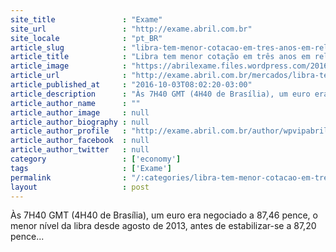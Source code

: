 ```yaml
---
site_title               : "Exame"
site_url                 : "http://exame.abril.com.br"
site_locale              : "pt_BR"
article_slug             : "libra-tem-menor-cotacao-em-tres-anos-em-relacao-ao-euro"
article_title            : "Libra tem menor cotação em três anos em relação ao euro"
article_image            : "https://abrilexame.files.wordpress.com/2016/10/size_960_16_9_libra-esterlina.jpg?quality=70&strip=all&w=960"
article_url              : "http://exame.abril.com.br/mercados/libra-tem-menor-cotacao-em-tres-anos-em-relacao-ao-euro/"
article_published_at     : "2016-10-03T08:02:20-03:00"
article_description      : "Às 7H40 GMT (4H40 de Brasília), um euro era negociado a 87,46 pence, o menor nível da libra desde agosto de 2013, antes de estabilizar-se a 87,20 pence..."
article_author_name      : ""
article_author_image     : null
article_author_biography : null
article_author_profile   : "http://exame.abril.com.br/author/wpvipabril/"
article_author_facebook  : null
article_author_twitter   : null
category                 : ['economy']
tags                     : ['Exame']
permalink                : "/:categories/libra-tem-menor-cotacao-em-tres-anos-em-relacao-ao-euro/"
layout                   : post
---
```


Às 7H40 GMT (4H40 de Brasília), um euro era negociado a 87,46 pence, o menor nível da libra desde agosto de 2013, antes de estabilizar-se a 87,20 pence...
